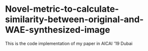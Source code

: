# Novel-metric-to-calculate-similarity-between-original-and-WAE-synthesized-image
This is the code implementation of my paper in AICAI '19 Dubai 
